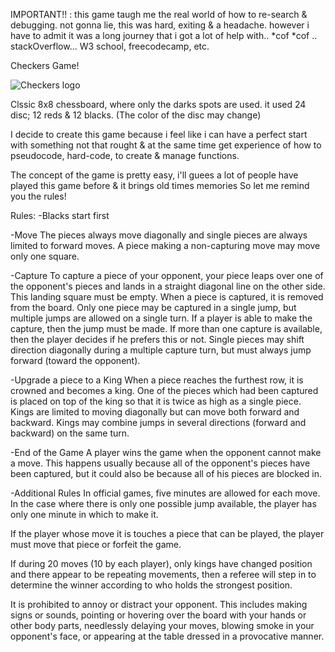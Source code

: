 IMPORTANT!! : this game taugh me the real world of how to re-search &  debugging. not gonna lie, this was hard, exiting & a headache. however i have to admit it was a long journey that i got a lot of help with.. *cof *cof .. stackOverflow... W3 school, freecodecamp, etc. 
  


Checkers Game!

![Checkers logo](https://cdn.zone.msn.com/images/v9/en-us/game/chmg/GameLogoLarge_640x345.jpg)

Clssic 8x8 chessboard, where only the darks spots are used.
it used 24 disc; 12 reds & 12 blacks.  (The color of the disc may change)  


I decide to create this game because i feel like i can have a perfect start with something not that rought & at the same time get experience of how to pseudocode, hard-code, to create & manage functions.

The concept of the game is pretty easy, i'll guees a lot of people have played this game before & it brings old times memories
So let me remind you the rules! 

Rules: 
-Blacks start first

-Move
  The pieces always move diagonally and single pieces are always limited to forward moves.
  A piece making a non-capturing move may move only one square.

-Capture
  To capture a piece of your opponent, your piece leaps over one of the opponent's pieces and lands in a straight diagonal line on the other side. This landing square must be empty.
  When a piece is captured, it is removed from the board.
  Only one piece may be captured in a single jump, but multiple jumps are allowed on a single turn.
  If a player is able to make the capture, then the jump must be made.
  If more than one capture is available, then the player decides if he prefers this or not.
  Single pieces may shift direction diagonally during a multiple capture turn, but must always jump forward (toward the opponent).

-Upgrade a piece to a King
  When a piece reaches the furthest row, it is crowned and becomes a king.
  One of the pieces which had been captured is placed on top of the king so that it is twice as high as a single piece.
  Kings are limited to moving diagonally but can move both forward and backward.
  Kings may combine jumps in several directions (forward and backward) on the same turn.

-End of the Game
  A player wins the game when the opponent cannot make a move.
  This happens usually because all of the opponent's pieces have been captured, but it could also be because all of his pieces are blocked in.

-Additional Rules
  In official games, five minutes are allowed for each move. In the case where there is only one possible jump available, the player has only one minute in which to make it.

  If the player whose move it is touches a piece that can be played, the player must move that piece or forfeit the game.

  If during 20 moves (10 by each player), only kings have changed position and there appear to be repeating movements, then a referee will step in to determine the winner according to who holds the strongest position.

  It is prohibited to annoy or distract your opponent. This includes making signs or sounds, pointing or hovering over the board with your hands or other body parts, needlessly delaying your moves, blowing smoke in your opponent's face, or appearing at the table dressed in a provocative manner.


  
